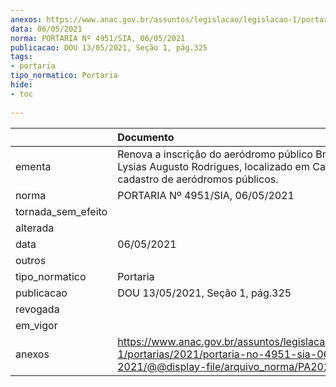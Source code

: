 ```yaml
---
anexos: https://www.anac.gov.br/assuntos/legislacao/legislacao-1/portarias/2021/portaria-no-4951-sia-06-05-2021/@@display-file/arquivo_norma/PA2021-4951.pdf
data: 06/05/2021
norma: PORTARIA Nº 4951/SIA, 06/05/2021
publicacao: DOU 13/05/2021, Seção 1, pág.325
tags:
- portaria
tipo_normatico: Portaria
hide: 
- toc 
 
---
```


|                    | Documento                                                                                                                                            |
|:-------------------|:-----------------------------------------------------------------------------------------------------------------------------------------------------|
| ementa             | Renova a inscrição do aeródromo público Brigadeiro Lysias Augusto Rodrigues, localizado em Carolina/MA, no cadastro de aeródromos públicos.          |
| norma              | PORTARIA Nº 4951/SIA, 06/05/2021                                                                                                                     |
| tornada_sem_efeito |                                                                                                                                                      |
| alterada           |                                                                                                                                                      |
| data               | 06/05/2021                                                                                                                                           |
| outros             |                                                                                                                                                      |
| tipo_normatico     | Portaria                                                                                                                                             |
| publicacao         | DOU 13/05/2021, Seção 1, pág.325                                                                                                                     |
| revogada           |                                                                                                                                                      |
| em_vigor           |                                                                                                                                                      |
| anexos             | https://www.anac.gov.br/assuntos/legislacao/legislacao-1/portarias/2021/portaria-no-4951-sia-06-05-2021/@@display-file/arquivo_norma/PA2021-4951.pdf |